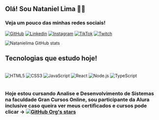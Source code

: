 ##  Olá! Sou Nataniel Lima 👋🏾

### Veja um pouco das minhas redes sociais!

[![GitHub](https://img.shields.io/badge/GitHub-100000?style=for-the-badge&logo=github&logoColor=white)](https://github.com/Natanielima)
[![Linkedin](https://img.shields.io/badge/LinkedIn-0077B5?style=for-the-badge&logo=linkedin&logoColor=white)](https://www.linkedin.com/in/nataniellima/)
[![Instagram](https://img.shields.io/badge/Instagram-E4405F?style=for-the-badge&logo=instagram&logoColor=white)](https://www.instagram.com/nataniellima/)
[![TikTok](https://img.shields.io/badge/TikTok-000000?style=for-the-badge&logo=tiktok&logoColor=white)](https://www.tiktok.com/@nataniellimaa)
[![Twitch](https://img.shields.io/badge/Twitch-9146FF?style=for-the-badge&logo=twitch&logoColor=white)](https://www.twitch.tv/allegumes)

![Natanielima GitHub stats](https://github-readme-stats.vercel.app/api?username=Natanielima&show_icons=true&theme=dracula)




## Tecnologias que estudo hoje!

<div style="display= inline_block"><br/>
  <img align="center" alt="HTML5" src="https://img.shields.io/badge/HTML5-E34F26?style=for-the-badge&logo=html5&logoColor=white"/>
  <img align="center" alt="CSS3" src="https://img.shields.io/badge/CSS3-1572B6?style=for-the-badge&logo=css3&logoColor=white"/>
  <img align="center" alt="JavaScript" src="https://img.shields.io/badge/JavaScript-323330?style=for-the-badge&logo=javascript&logoColor=F7DF1E"/>
  <img align="center" alt="React" src="https://img.shields.io/badge/React_Native-20232A?style=for-the-badge&logo=react&logoColor=61DAFB"/>
  <img align="center" alt="Node.js" src="https://img.shields.io/badge/Node.js-43853D?style=for-the-badge&logo=node.js&logoColor=white"/>
  <img align="center" alt="TypeScript" src="https://img.shields.io/badge/TypeScript-007ACC?style=for-the-badge&logo=typescript&logoColor=white"/>
</div><br/>

### Hoje estou cursando Analise e Desenvolvimento de Sistemas na faculdade Gran Cursos Online, sou participante da Alura inclusive caso queira ver meus certificados e cursos pode clicar -> [![GitHub Org's stars](https://badgen.net/badge/Alura/Certificado/purple)](https://cursos.alura.com.br/user/nataniellima27/fullCertificate/b342fb9fe08e2079a178b4f1fc52647b) 








